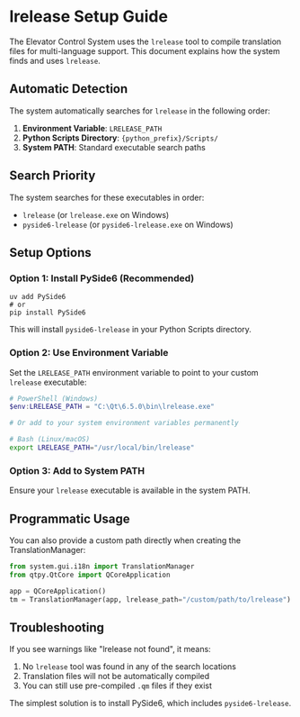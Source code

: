 # lrelease Setup Guide

The Elevator Control System uses the `lrelease` tool to compile translation files for multi-language support. This document explains how the system finds and uses `lrelease`.

## Automatic Detection

The system automatically searches for `lrelease` in the following order:

1. **Environment Variable**: `LRELEASE_PATH`
2. **Python Scripts Directory**: `{python_prefix}/Scripts/`
3. **System PATH**: Standard executable search paths

## Search Priority

The system searches for these executables in order:

- `lrelease` (or `lrelease.exe` on Windows)
- `pyside6-lrelease` (or `pyside6-lrelease.exe` on Windows)

## Setup Options

### Option 1: Install PySide6 (Recommended)

```shell
uv add PySide6
# or
pip install PySide6
```

This will install `pyside6-lrelease` in your Python Scripts directory.

### Option 2: Use Environment Variable

Set the `LRELEASE_PATH` environment variable to point to your custom `lrelease` executable:

```powershell
# PowerShell (Windows)
$env:LRELEASE_PATH = "C:\Qt\6.5.0\bin\lrelease.exe"

# Or add to your system environment variables permanently
```

```bash
# Bash (Linux/macOS)
export LRELEASE_PATH="/usr/local/bin/lrelease"
```

### Option 3: Add to System PATH

Ensure your `lrelease` executable is available in the system PATH.

## Programmatic Usage

You can also provide a custom path directly when creating the TranslationManager:

```python
from system.gui.i18n import TranslationManager
from qtpy.QtCore import QCoreApplication

app = QCoreApplication()
tm = TranslationManager(app, lrelease_path="/custom/path/to/lrelease")
```

## Troubleshooting

If you see warnings like "lrelease not found", it means:

1. No `lrelease` tool was found in any of the search locations
2. Translation files will not be automatically compiled
3. You can still use pre-compiled `.qm` files if they exist

The simplest solution is to install PySide6, which includes `pyside6-lrelease`.
